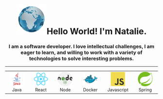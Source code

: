 <h1 align="center" id="macropower-title"><img src="./img/globe.gif" width="100px">Hello World! I'm Natalie.</h1>

<h3 align="center"> I am a software developer. I love intellectual challenges, I am eager to learn, and willing to work with a variety of technologies to solve interesting problems. </h3>

<hr>

<table align="center">
  <tr>
    <td align="center" width="96">
      <a href="#macropower-tech">
        <img src="./img/java.svg" width="48" height="48" alt="JavaScript" />
      </a>
      <br>Java
    </td>
    <td align="center" width="96">
      <a href="#macropower-tech" >
        <img src="./img/react-original.svg" width="48" height="48" alt="Java" />
      </a>
      <br>React
    </td>
    <td align="center" width="96">
      <a href="#macropower-tech">
        <img src="./img/nodejs-2.svg" width="48" height="48" alt="NodeJS" />
      </a>
      <br>Node
    </td>
    <td align="center" width="96"> 
      <a href="#macropower-tech" >
        <img src="./img/docker-original.svg" width="48" height="48" alt="Docker" />
      </a>
      <br>Docker
      <td align="center"  width="96">
      <a href="#macropower-tech">
        <img src="./img/javascript-original.svg" width="48" height="48" alt="Javascript" />
      </a>
      <br>Javascript
    </td>
    <td align="center" width="96">
      <a href="#macropower-tech" >
        <img src="./img/spring.png" width="48" height="48" alt="Spring" />
      </a>
      <br>Spring
    </td>
    </tr>
 
</table>
<br/>


<!--
**NatalieMonique111/NatalieMonique111** is a ✨ _special_ ✨ repository because its `README.md` (this file) appears on your GitHub profile.
